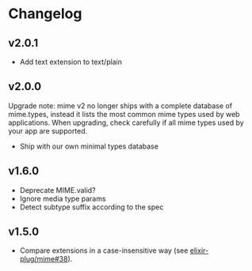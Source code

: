 # Changelog

## v2.0.1

  * Add text extension to text/plain

## v2.0.0

Upgrade note: mime v2 no longer ships with a complete database of mime.types,
instead it lists the most common mime types used by web applications. When
upgrading, check carefully if all mime types used by your app are supported.

  * Ship with our own minimal types database

## v1.6.0

  * Deprecate MIME.valid?
  * Ignore media type params
  * Detect subtype suffix according to the spec

## v1.5.0

  * Compare extensions in a case-insensitive way (see
    [elixir-plug/mime#38](https://github.com/elixir-plug/mime/issues/38)).
